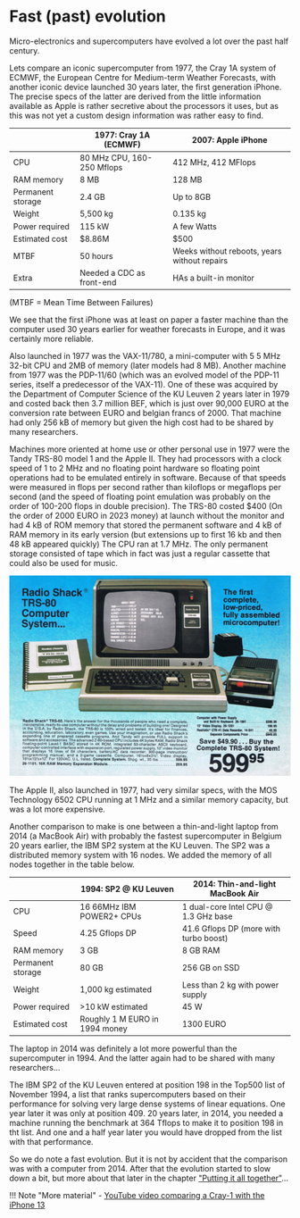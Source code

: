 # Fast (past) evolution

Micro-electronics and supercomputers have evolved a lot over the past half century.

Lets compare an iconic supercomputer from 1977, the Cray 1A system of ECMWF, the
European Centre for Medium-term Weather Forecasts, with another iconic device 
launched 30 years later, the first generation iPhone.
The precise specs of the latter are derived
from the little information available as Apple is rather secretive about the processors
it uses, but as this was not yet a custom design information was rather easy to find.

|                   | 1977: Cray 1A (ECMWF)      | 2007: Apple iPhone                           |
|-------------------|----------------------------|----------------------------------------------|
| CPU               | 80 MHz CPU, 160-250 Mflops | 412 MHz, 412 MFlops                          |
| RAM memory        | 8 MB                       | 128 MB                                       |
| Permanent storage | 2.4 GB                     | Up to 8GB                                    |
| Weight            | 5,500 kg                   | 0.135 kg                                     |
| Power required    | 115 kW                     | A few Watts                                  |
| Estimated cost    | $8.86M                     | $500                                         |
| MTBF              | 50 hours                   | Weeks without reboots, years without repairs |
| Extra             | Needed a CDC as front-end  | HAs a built-in monitor                       |

(MTBF = Mean Time Between Failures)

<!--
Data source: iPhone and iPhone 3G: ARM11 CPU, 412MHz, with Vector Floating Point unit (VFP), single and double precision. One manual for a ARM11 core (http://infocenter.arm.com/help/topic/com.arm.doc.ddi0290g/Cegbeedf.html see section 22.11 in the ARM1156T2F-S Technical Reference Manual) mentions that one DP add can be launched every cycle, or one DP multiply or FMA every 2 cycles, so 412 Mflops peak performance with fused multiply-add instructions. (CPU: Found on Anandtech web site).
Weight iPhone 3G: 133gr (Apple web site)
-->

We see that the first iPhone was at least on paper a faster machine than the computer
used 30 years earlier for weather forecasts in Europe, and it was certainly more reliable.

Also launched in 1977 was the VAX-11/780, a mini-computer with 5 5 MHz 32-bit CPU and 
2MB of memory (later models had 8 MB).
Another machine from 1977 was the PDP-11/60 (which was an evolved model of the PDP-11 series, itself
a predecessor of the VAX-11). One of these was acquired by the Department of 
Computer Science of the KU Leuven 2 years later in 1979 and costed back then 3.7 million BEF,
which is just over 90,000 EURO at the conversion rate between EURO and belgian francs of 2000.
That machine had only 256 kB of memory but given the high cost had to be shared by many researchers.

Machines more oriented at home use or other personal use in 1977 were the Tandy TRS-80 model 1 and 
the Apple II. They had processors with a clock speed of 1 to 2 MHz and no floating point hardware
so floating point operations had to be emulated entirely in software. Because of that speeds were
measured in flops per second rather than kiloflops or megaflops per second (and the speed of floating
point emulation was probably on the order of 100-200 flops in double precision).
The TRS-80 costed $400 (On the order of 2000 EURO in 2023 money) at launch without the monitor 
and had 4 kB of ROM memory that stored the
permanent software and 4 kB of RAM memory in its early version 
(but extensions up to first 16 kb and then 48 kB appeared quickly) 
The CPU ran at 1.7 MHz. The only permanent storage consisted
of tape which in fact was just a regular cassette that could also be used for music.

![AMD Rome CPU of Vaughan](../img/C02_S10_01_TRS80.jpg)

The Apple II, also launched in 1977, had very similar specs, with the MOS Technology 6502 CPU running
at 1 MHz and a similar memory capacity, but was a lot more expensive.

Another comparison to make is one between a thin-and-light laptop from 2014 (a MacBook Air) with
probably the fastest supercomputer in Belgium 20 years earlier, the IBM SP2 system at the KU Leuven.
The SP2 was a distributed memory system with 16 nodes. We added the memory of all nodes together in
the table below.

|                   | 1994: SP2 @ KU Leuven          | 2014: Thin-and-light MacBook Air       |
|-------------------|--------------------------------|----------------------------------------|
| CPU               | 16 66MHz IBM POWER2+ CPUs      | 1 dual-core Intel CPU @ 1.3 GHz base   |
| Speed             | 4.25 Gflops DP                 | 41.6 Gflops DP (more with turbo boost) |
| RAM memory        | 3 GB                           | 8 GB RAM                               |
| Permanent storage | 80 GB                          | 256 GB on SSD                          |
| Weight            | 1,000 kg estimated             | Less than 2 kg with power supply       |
| Power required    | >10 kW estimated               | 45 W                                   |
| Estimated cost    | Roughly 1 M EURO in 1994 money | 1300 EURO                              |

The laptop in 2014 was definitely a lot more powerful than the supercomputer in 1994. And the latter
again had to be shared with many researchers...

The IBM SP2 of the KU Leuven entered at position 198 in the Top500 list of November 1994, 
a list that ranks supercomputers based on their performance for solving very large dense systems
of linear equations.
One year later it was only at position 409.
20 years later, in 2014, you needed a machine running the benchmark at 364 Tflops to make it to
position 198 in tht list. And one and a half year later you would have dropped from the list with
that performance.

So we do note a fast evolution. But it is not by accident that the comparison was with a computer from 2014.
After that the evolution started to slow down a bit, but more about that later in the 
chapter ["Putting it all together"](../C05_Summary1/index.md)...

!!! Note "More material"
    -   [YouTube video comparing a Cray-1 with the iPhone 13](https://www.youtube.com/watch?v=MRPYi9pLaeQ)
